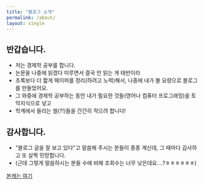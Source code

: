 ```yaml
---
title: "블로그 소개"
permalink: /about/
layout: single
---
```


## 반갑습니다.

- 저는 경제학 공부를 합니다. 
- 논문을 나중에 읽겠다 미루면서 결국 안 읽는 게 태반이라
- 초록보다 더 짧게 페이퍼를 정리(하려고 노력)해서, 나중에 내가 볼 요량으로 블로그를 만들었어요.
- 그 와중에 경제학 공부하는 동안 내가 필요한 것들(영어나 컴퓨터 프로그래밍)을 토막지식으로 넣고
- 학계에서 들리는 썰(?!)들을 간간히 적으려 합니다!

## 감사합니다.

- "블로그 글을 잘 보고 있다"고 말씀해 주시는 분들이 종종 계신데, 그 때마다 감사하고 또 살짝 민망합니다.
- (근데 그렇게 말씀하시는 분들 수에 비해 조회수는 너무 낮은데요....?ㅎㅎㅎㅎㅎㅎ)

[본캐는 여기](https://kimdukgyoo.github.io/)
